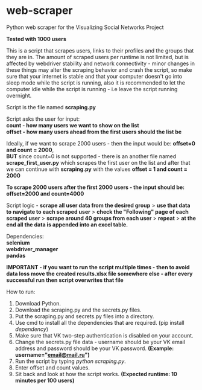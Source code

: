 # web-scraper
Python web scraper for the Visualizing Social Networks Project

**Tested with 1000 users** <br>

This is a script that scrapes users, links to their profiles and the groups that they are in. The amount of scraped users per runtime is not limited, but is affected by webdriver stability and network connectivity - minor changes in these things may alter the scraping behavior and crash the script, so make sure that your internet is stable and that your computer doesn't go into sleep mode while the script is running, also it is recommended to let the computer idle while the script is running - i.e leave the script running overnight. <br>

Script is the file named **scraping.py** <br>

Script asks the user for input: <br>
  **count - how many users we want to show on the list** <br>
  **offset - how many users ahead from the first users should the list be** <br>
  
Ideally, if we want to scrape 2000 users - then the input would be: **offset=0 and count = 2000**, <br>
**BUT** since count=0 is not supported - there is an another file named **scrape_first_user.py** which scrapes the first user on the list and after that we can continue with **scraping.py** with the values **offset = 1 and count = 2000** <br>

**To scrape 2000 users after the first 2000 users - the input should be: offset=2000 and count=4000** <br>

Script logic - **scrape all user data from the desired group** > **use that data to navigate to each scraped user** > **check the "Following" page of each scraped user** > **scrape around 40 groups from each user** > **repeat** > **at the end all the data is appended into an excel table.** <br>

Dependencies: <br>
  **selenium <br>
  webdriver_manager <br>
  pandas** <br>
  
  
**IMPORTANT - if you want to run the script multiple times - then to avoid data loss move the created results.xlsx file somewhere else - after every successful run then script overwrites that file**<br>

How to run: 

  1. Download Python.
  2. Download the scraping.py and the secrets.py files.
  3. Put the scraping.py and secrets.py files into a directory.
  4. Use cmd to install all the dependencies that are required. (pip install *dependency*)
  5. Make sure that VK two-step authentication is disabled on your account.
  6. Change the secrets.py file data - username should be your VK email address and password should be your VK password. **(Example: username="email@mail.ru")**
  7. Run the script by typing *python scraping.py*.
  8. Enter offset and count values.
  9. Sit back and look at how the script works. **(Expected runtime: 10 minutes per 100 users)**
  
